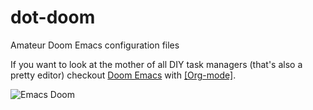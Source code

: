# dot-doom
Amateur Doom Emacs configuration files   

If you want to look at the mother of all DIY task managers (that's also a pretty editor) checkout [Doom Emacs](https://github.com/doomemacs/doomemacs) with [[Org-mode]](https://orgmode.org). 


![Emacs Doom](https://raw.githubusercontent.com/doomemacs/doomemacs/screenshots/main.png)

